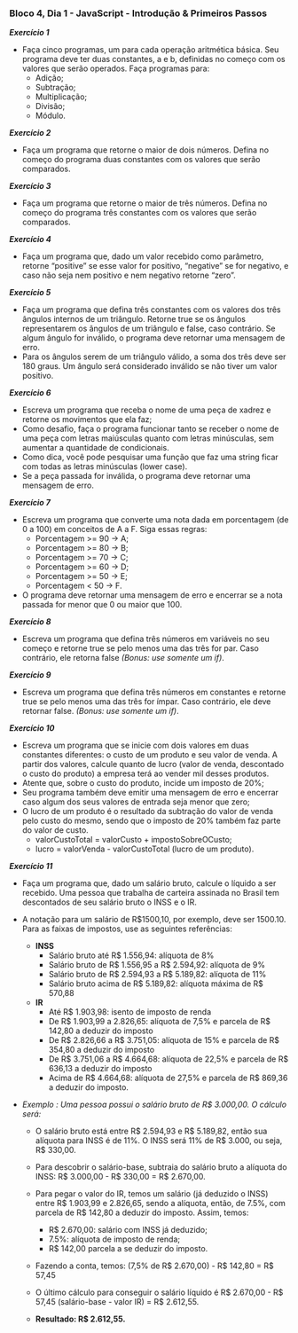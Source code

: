 ### Bloco 4, Dia 1 - JavaScript - Introdução & Primeiros Passos

_**Exercício 1**_
 - Faça cinco programas, um para cada operação aritmética básica. Seu programa deve ter duas constantes, a e b, definidas no começo com os valores que serão operados. Faça programas para:
    - Adição;
    - Subtração;
    - Multiplicação;
    - Divisão;
    - Módulo.

_**Exercício 2**_
 - Faça um programa que retorne o maior de dois números. Defina no começo do programa duas constantes com os valores que serão comparados.

_**Exercício 3**_
 - Faça um programa que retorne o maior de três números. Defina no começo do programa três constantes com os valores que serão comparados.

_**Exercício 4**_
 - Faça um programa que, dado um valor recebido como parâmetro, retorne “positive” se esse valor for positivo, “negative” se for negativo, e caso não seja nem positivo e nem negativo retorne “zero”.

_**Exercício 5**_
 - Faça um programa que defina três constantes com os valores dos três ângulos internos de um triângulo. Retorne true se os ângulos representarem os ângulos de um triângulo e false, caso contrário. Se algum ângulo for inválido, o programa deve retornar uma mensagem de erro.
 - Para os ângulos serem de um triângulo válido, a soma dos três deve ser 180 graus. Um ângulo será considerado inválido se não tiver um valor positivo.

_**Exercício 6**_
 - Escreva um programa que receba o nome de uma peça de xadrez e retorne os movimentos que ela faz;
 - Como desafio, faça o programa funcionar tanto se receber o nome de uma peça com letras maiúsculas quanto com letras minúsculas, sem aumentar a quantidade de condicionais.
 - Como dica, você pode pesquisar uma função que faz uma string ficar com todas as letras minúsculas (lower case).
 - Se a peça passada for inválida, o programa deve retornar uma mensagem de erro.

_**Exercício 7**_
 - Escreva um programa que converte uma nota dada em porcentagem (de 0 a 100) em conceitos de A a F. Siga essas regras:
    - Porcentagem >= 90 -> A;
    - Porcentagem >= 80 -> B;
    - Porcentagem >= 70 -> C;
    - Porcentagem >= 60 -> D;
    - Porcentagem >= 50 -> E;
    - Porcentagem <  50 -> F.
 - O programa deve retornar uma mensagem de erro e encerrar se a nota passada for menor que 0 ou maior que 100.

_**Exercício 8**_
 - Escreva um programa que defina três números em variáveis no seu começo e retorne true se pelo menos uma das três for par. Caso contrário, ele retorna false _(Bonus: use somente um if)_.

_**Exercício 9**_
 - Escreva um programa que defina três números em constantes e retorne true se pelo menos uma das três for ímpar. Caso contrário, ele deve retornar false. _(Bonus: use somente um if)_.

_**Exercício 10**_
 - Escreva um programa que se inicie com dois valores em duas constantes diferentes: o custo de um produto e seu valor de venda. A partir dos valores, calcule quanto de lucro (valor de venda, descontado o custo do produto) a empresa terá ao vender mil desses produtos.
 - Atente que, sobre o custo do produto, incide um imposto de 20%;
 - Seu programa também deve emitir uma mensagem de erro e encerrar caso algum dos seus valores de entrada seja menor que zero;
 - O lucro de um produto é o resultado da subtração do valor de venda pelo custo do mesmo, sendo que o imposto de 20% também faz parte do valor de custo.
    - valorCustoTotal = valorCusto + impostoSobreOCusto;
    - lucro = valorVenda - valorCustoTotal (lucro de um produto).

_**Exercício 11**_
 - Faça um programa que, dado um salário bruto, calcule o líquido a ser recebido. Uma pessoa que trabalha de carteira assinada no Brasil tem descontados de seu salário bruto o INSS e o IR. 
 - A notação para um salário de R$1500,10, por exemplo, deve ser 1500.10. Para as faixas de impostos, use as seguintes referências:
    - **INSS**
        - Salário bruto até R$ 1.556,94: alíquota de 8%
        - Salário bruto de R$ 1.556,95 a R$ 2.594,92: alíquota de 9%
        - Salário bruto de R$ 2.594,93 a R$ 5.189,82: alíquota de 11%
        - Salário bruto acima de R$ 5.189,82: alíquota máxima de R$ 570,88
    - **IR**
        - Até R$ 1.903,98: isento de imposto de renda
        - De R$ 1.903,99 a 2.826,65: alíquota de 7,5% e parcela de R$ 142,80 a deduzir do imposto
        - De R$ 2.826,66 a R$ 3.751,05: alíquota de 15% e parcela de R$ 354,80 a deduzir do imposto
        - De R$ 3.751,06 a R$ 4.664,68: alíquota de 22,5% e parcela de R$ 636,13 a deduzir do imposto
        - Acima de R$ 4.664,68: alíquota de 27,5% e parcela de R$ 869,36 a deduzir do imposto.

 - _Exemplo : Uma pessoa possui o salário bruto de R$ 3.000,00. O cálculo será:_
    - O salário bruto está entre R$ 2.594,93 e R$ 5.189,82, então sua alíquota para INSS é de 11%. O INSS será 11% de R$ 3.000, ou seja, R$ 330,00.
    - Para descobrir o salário-base, subtraia do salário bruto a alíquota do INSS: R$ 3.000,00 - R$ 330,00 = R$ 2.670,00.
    - Para pegar o valor do IR, temos um salário (já deduzido o INSS) entre R$ 1.903,99 e 2.826,65, sendo a alíquota, então, de 7.5%, com parcela de R$ 142,80 a deduzir do imposto. Assim, temos:
        - R$ 2.670,00: salário com INSS já deduzido;
        - 7.5%: alíquota de imposto de renda;
        - R$ 142,00 parcela a se deduzir do imposto.

    - Fazendo a conta, temos: (7,5% de R$ 2.670,00) - R$ 142,80 = R$ 57,45
    - O último cálculo para conseguir o salário líquido é R$ 2.670,00 - R$ 57,45 (salário-base - valor IR) = R$ 2.612,55.
    - **Resultado: R$ 2.612,55.**